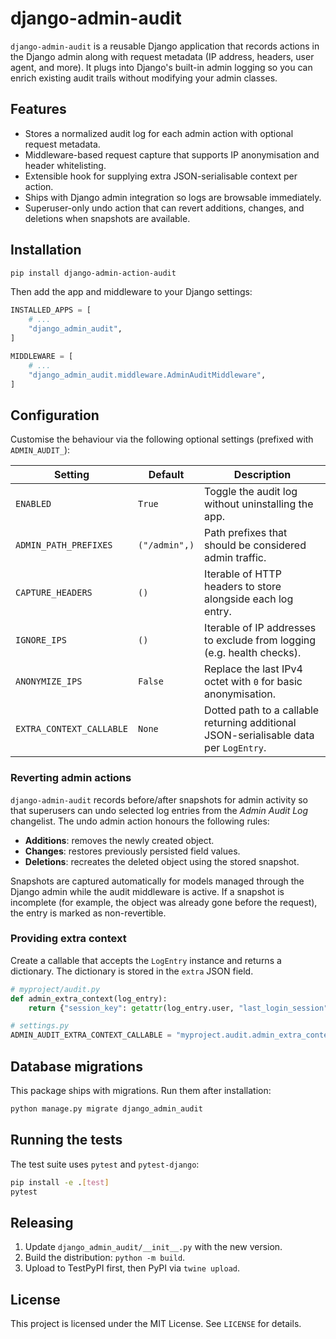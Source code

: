 # django-admin-audit

`django-admin-audit` is a reusable Django application that records actions in
the Django admin along with request metadata (IP address, headers, user agent,
and more). It plugs into Django's built-in admin logging so you can enrich
existing audit trails without modifying your admin classes.

## Features

- Stores a normalized audit log for each admin action with optional request
  metadata.
- Middleware-based request capture that supports IP anonymisation and header
  whitelisting.
- Extensible hook for supplying extra JSON-serialisable context per action.
- Ships with Django admin integration so logs are browsable immediately.
- Superuser-only undo action that can revert additions, changes, and deletions
  when snapshots are available.

## Installation

```bash
pip install django-admin-action-audit
```

Then add the app and middleware to your Django settings:

```python
INSTALLED_APPS = [
    # ...
    "django_admin_audit",
]

MIDDLEWARE = [
    # ...
    "django_admin_audit.middleware.AdminAuditMiddleware",
]
```

## Configuration

Customise the behaviour via the following optional settings (prefixed with
`ADMIN_AUDIT_`):

| Setting | Default | Description |
| ------- | ------- | ----------- |
| `ENABLED` | `True` | Toggle the audit log without uninstalling the app. |
| `ADMIN_PATH_PREFIXES` | `("/admin",)` | Path prefixes that should be considered admin traffic. |
| `CAPTURE_HEADERS` | `()` | Iterable of HTTP headers to store alongside each log entry. |
| `IGNORE_IPS` | `()` | Iterable of IP addresses to exclude from logging (e.g. health checks). |
| `ANONYMIZE_IPS` | `False` | Replace the last IPv4 octet with `0` for basic anonymisation. |
| `EXTRA_CONTEXT_CALLABLE` | `None` | Dotted path to a callable returning additional JSON-serialisable data per `LogEntry`. |

### Reverting admin actions

`django-admin-audit` records before/after snapshots for admin activity so that
superusers can undo selected log entries from the _Admin Audit Log_ changelist.
The undo admin action honours the following rules:

- **Additions**: removes the newly created object.
- **Changes**: restores previously persisted field values.
- **Deletions**: recreates the deleted object using the stored snapshot.

Snapshots are captured automatically for models managed through the Django
admin while the audit middleware is active. If a snapshot is incomplete (for
example, the object was already gone before the request), the entry is marked
as non-revertible.

### Providing extra context

Create a callable that accepts the `LogEntry` instance and returns a dictionary.
The dictionary is stored in the `extra` JSON field.

```python
# myproject/audit.py
def admin_extra_context(log_entry):
    return {"session_key": getattr(log_entry.user, "last_login_session", None)}

# settings.py
ADMIN_AUDIT_EXTRA_CONTEXT_CALLABLE = "myproject.audit.admin_extra_context"
```

## Database migrations

This package ships with migrations. Run them after installation:

```bash
python manage.py migrate django_admin_audit
```

## Running the tests

The test suite uses `pytest` and `pytest-django`:

```bash
pip install -e .[test]
pytest
```

## Releasing

1. Update `django_admin_audit/__init__.py` with the new version.
2. Build the distribution: `python -m build`.
3. Upload to TestPyPI first, then PyPI via `twine upload`.

## License

This project is licensed under the MIT License. See `LICENSE` for details.
